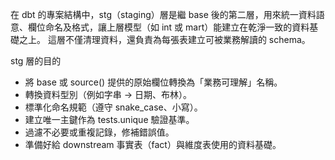 在 dbt 的專案結構中，stg（staging）層是繼 base 後的第二層，用來統一資料語意、欄位命名及格式，讓上層模型（如 int 或 mart）能建立在乾淨一致的資料基礎之上。
這層不僅清理資料，還負責為每張表建立可被業務解讀的 schema。​

stg 層的目的
- 將 base 或 source() 提供的原始欄位轉換為「業務可理解」名稱。
- 轉換資料型別（例如字串 → 日期、布林）。
- 標準化命名規範（遵守 snake_case、小寫）。
- 建立唯一主鍵作為 tests.unique 驗證基準。
- 過濾不必要或重複記錄，修補錯誤值。
- 準備好給 downstream 事實表（fact）與維度表使用的資料基礎。